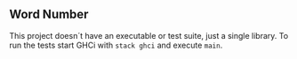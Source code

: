 ## Word Number

This project doesn´t have an executable or test suite, just a single library.
To run the tests start GHCi with `stack ghci` and execute `main`.
